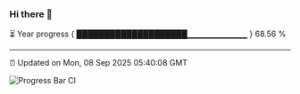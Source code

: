 ### Hi there 👋

⏳ Year progress { ████████████████████▁▁▁▁▁▁▁▁▁▁ } 68.56 %

---

⏰ Updated on Mon, 08 Sep 2025 05:40:08 GMT

![Progress Bar CI](https://github.com/IshwaranRudhara/GIT-ACTION/workflows/Progress%20Bar%20CI/badge.svg)
